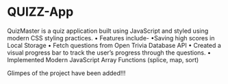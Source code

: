 # QUIZZ-App
QuizMaster is a quiz application built using JavaScript and styled using modern CSS styling practices.
• Features include-
•Saving high scores in Local Storage
• Fetch questions from Open Trivia Database API
• Created a visual progress bar to track the user’s progress through the questions.
• Implemented Modern JavaScript Array Functions (splice, map, sort)

Glimpes of the project have been added!!!
